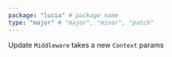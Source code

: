 ```yaml
---
package: "lucia" # package name
type: "major" # "major", "minor", "patch"
---
```


Update `Middleware` takes a new `Context` params